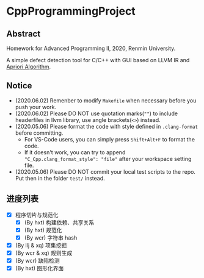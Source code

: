 # CppProgrammingProject

## Abstract

Homework for Advanced Programming II, 2020, Renmin University.

A simple defect detection tool for C/C++ with GUI based on LLVM IR and [Apriori Algorithm](https://en.wikipedia.org/wiki/Apriori_algorithm).

## Notice

+ (2020.06.02) Remenber to modify `Makefile` when necessary before you push your work.
+ (2020.06.02) Please DO NOT use quotation marks(`""`) to include headerfiles in llvm library, use angle brackets(`<>`) instead.
+ (2020.05.06) Please format the code with style defined in `.clang-format` before committing.
  + For VS-Code users, you can simply press `Shift+Alt+F` to format the code.
  + If it doesn't work, you can try to append `"C_Cpp.clang_format_style": "file"` after your workspace setting file.
+ (2020.05.06) Please DO NOT commit your local test scripts to the repo. Put then in the folder `test/` instead.

## 进度列表

+ [x] 程序切片与规范化
  + [x] (By hxt) 构建依赖、共享关系
  + [x] (By hxt) 规范化
  + [x] (By wcr) 字符串 hash
+ [x] (By llj & xq) 项集挖掘
+ [x] (By wcr & xq) 规则生成
+ [x] (By wcr) 缺陷检测
+ [x] (By hxt) 图形化界面
